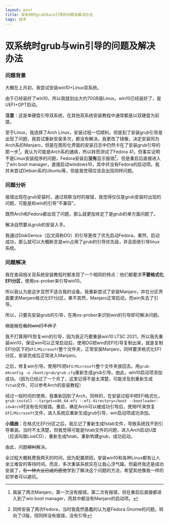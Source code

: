 ```yaml
---
layout: post
title: 双系统时grub与win引导的问题及解决办法
tags: 技术
---
```


# 双系统时grub与win引导的问题及解决办法

### 问题背景

大概在上月初，我尝试安装win10+Linux双系统。

由于已经装好了win10，所以我就划出大约70GB装Linux。win10已经装好了，是UEFI+GPT启动。

**注意**：这是单硬盘引导双系统，在其他双系统安装教程中通常都是以双硬盘为前提。

至于Linux，我选择了Arch Linux，安装过程一切顺利，但是到了安装grub引导是出现了问题，我尝试重新安装多次，都没有解决。我更改了镜像，决定安装同为Arch系的Manjaro，但是在图形化界面的安装日志中仍然卡在了安装grub引导的那一步[^1]。我认为可能是Arch系的通病，所以转而测试了Fedora 41，但事实证明不是Linux安装程序的问题，Fedora安装后**没有**显示报错[^2]，但是重启后直接进入了win boot manager，直接启动windows10，其中并没有Fedora的启动项。我并未尝试Debian系的Ubuntu等，但是我觉得应该会出现同样问题。

### 问题分析

报错出现在grub安装时，通过观察当时的报错，我觉得仅仅是grub安装时出现的问题，可能是和win的引导“不兼容”。

既然Arch和Fedora都出现了问题，那么就更加肯定了是grub的单方面问题了。

解决自然要从grub的安装入手。

我通过DiskGenius（后文简称DG）的引导更改了优先启动Fedora，果然，启动成功，那么就可以大概断言是win占用了grub的引导优先级，并且拒绝引导linux系统。

### 问题解决

我在查阅相关双系统安装教程时都发现了一个相同的特点：他们都要求**不要格式化EFI分区**，使用os-prober来引导win10。

所以我认为是这步显然不适合我的设备。我重新尝试了安装Manjaro，并在分区界面要求Manjaro格式化EFI分区，果不其然，Manjaro正常启动，而win失去了引导。

所以，只要先安装grub的引导，在用os-prober来识别win的引导即可解决问题。

~~但是现在我的win打不开了~~

我不打算用PE恢复win的引导，因为我正巧要重装win10 LTSC 2021，所以我先重装win10，保证win可以正常启动后，使用DG把win的EFI引导复制出来，就是复制EFI分区下的`EFI/Microsoft`整个文件夹，正常安装Manjaro，同样要求格式化EFI分区，安装完成后正常进入Manjaro。

之后，修复win引导。使用PE把`EFI/Microsoft`整个文件夹放回去。用`grub-mkconfig -o /boot/grub/grub.cfg`重新生成grub引导。由此，win10启动项添加成功。（因为已经过了一个月了，这里记得不是太清楚，可能涉及到重新生成`fstab`文件，可以参考Arch的安装教程）

经过一段时间的使用，我重新回到了Arch，同样的，在安装过程中把EFI格式化，`grub-install --target=x86_64-efi --efi-directory=/boot --bootloader-id=Arch`时没有任何报错。重启，确定Arch可以被成功引导后，使用PE来恢复`EFI/Microsoft`文件，进入系统后重新生成grub引导，win启动项成功添加。

**小插曲**：在格式化EFI分区之后，我忘记了重新生成fstab文件，导致系统找不到引导重装。当时不太清楚，但我觉得可能是fstab文件的问题，进入Arch启动U盘（应该叫做LiveCD），重新生成fstab，重新构建grub，成功启动。

由此，问题~~顺利~~解决。

全过程大概耗费我两天的时间，因为配置原因，安装win10和各种Linux都有让人坐立难安的等待时间。而且，多次重装系统实在让我心浮气躁。但最终我还是成功安装了，~~有一种大业已成的感觉~~学到了解决这个问题的方法，希望其他像我一样的初学者可以避坑。

[^1]: 我装了两次Manjaro，第一次没有报错，第二次有报错，但在重启后直接都进入到了win boot manager，而其中都没有Manjaro的启动项。

[^2]: 同样安装了两次Fedora，当时我竟然愚蠢的认为是Fedora Gnome的问题。转向了i3版，但同样没有报错，没有引导
